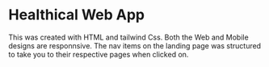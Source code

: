 # Healthical Web App
 This was created with HTML and tailwind Css. Both the Web and Mobile designs are responnsive. The nav items on the landing page was  structured to take you to their respective pages when clicked on.
